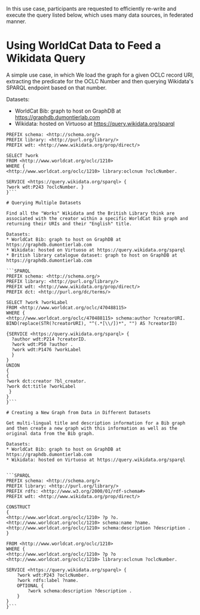 In this use case, participants are requested to efficiently re-write and execute the query listed below, which uses many data sources, in federated manner.

# Using WorldCat Data to Feed a Wikidata Query

A simple use case, in which We load the graph for a given OCLC record URI, extracting the predicate for the OCLC Number and then querying Wikidata's SPARQL endpoint based on that number.

Datasets:
* WorldCat Bib: graph to host on GraphDB at https://graphdb.dumontierlab.com
* Wikidata: hosted on Virtuoso at https://query.wikidata.org/sparql

```SPARQL
PREFIX schema: <http://schema.org/>
PREFIX library: <http://purl.org/library/>
PREFIX wdt: <http://www.wikidata.org/prop/direct/>

SELECT ?work
FROM <http://www.worldcat.org/oclc/1210>
WHERE { 
<http://www.worldcat.org/oclc/1210> library:oclcnum ?oclcNumber. 

SERVICE <https://query.wikidata.org/sparql> { 
?work wdt:P243 ?oclcNumber. }
}```

# Querying Multiple Datasets

Find all the "Works" Wikidata and the British Library think are associated with the creator within a specific WorldCat Bib graph and returning their URIs and their "English" title.

Datasets:
* WorldCat Bib: graph to host on GraphDB at https://graphdb.dumontierlab.com
* Wikidata: hosted on Virtuoso at https://query.wikidata.org/sparql
* British library catalogue dataset: graph to host on GraphDB at https://graphdb.dumontierlab.com

```SPARQL
PREFIX schema: <http://schema.org/> 
PREFIX library: <http://purl.org/library/> 
PREFIX wdt: <http://www.wikidata.org/prop/direct/> 
PREFIX dct: <http://purl.org/dc/terms/>
 
SELECT ?work ?workLabel
FROM <http://www.worldcat.org/oclc/470488115> 
WHERE {  
<http://www.worldcat.org/oclc/470488115> schema:author ?creatorURI.
BIND(replace(STR(?creatorURI), "^(.*[\\/])*", "") AS ?creatorID)  
 
{SERVICE <https://query.wikidata.org/sparql> {
  ?author wdt:P214 ?creatorID.
  ?work wdt:P50 ?author .
  ?work wdt:P1476 ?workLabel
  } 
}  
UNION
{
{  
?work dct:creator ?bl_creator.
?work dct:title ?workLabel
 }
} 
}```

# Creating a New Graph from Data in Different Datasets

Get multi-lingual title and description information for a Bib graph and then create a new graph with this information as well as the original data from the Bib graph.

Datasets:
* WorldCat Bib: graph to host on GraphDB at https://graphdb.dumontierlab.com
* Wikidata: hosted on Virtuoso at https://query.wikidata.org/sparql


```SPARQL
PREFIX schema: <http://schema.org/> 
PREFIX library: <http://purl.org/library/>
PREFIX rdfs: <http://www.w3.org/2000/01/rdf-schema#> 
PREFIX wdt: <http://www.wikidata.org/prop/direct/> 
 
CONSTRUCT
{
<http://www.worldcat.org/oclc/1210> ?p ?o.
<http://www.worldcat.org/oclc/1210> schema:name ?name.
<http://www.worldcat.org/oclc/1210> schema:description ?description .
}

FROM <http://www.worldcat.org/oclc/1210> 
WHERE {  
<http://www.worldcat.org/oclc/1210> ?p ?o
<http://www.worldcat.org/oclc/1210> library:oclcnum ?oclcNumber.  
 
SERVICE <https://query.wikidata.org/sparql> {  
    ?work wdt:P243 ?oclcNumber. 
    ?work rdfs:label ?name.
    OPTIONAL {
        ?work schema:description ?description .
    }
} 
}```

